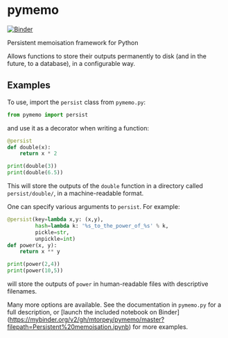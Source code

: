 # pymemo

[![Binder](https://mybinder.org/badge_logo.svg)](https://mybinder.org/v2/gh/mtorpey/pymemo/master?filepath=Persistent%20memoisation.ipynb)

Persistent memoisation framework for Python

Allows functions to store their outputs permanently to disk (and in the future,
to a database), in a configurable way.

## Examples
To use, import the `persist` class from `pymemo.py`:

```python
from pymemo import persist
```

and use it as a decorator when writing a function:

```python
@persist
def double(x):
    return x * 2

print(double(3))
print(double(6.5))
```

This will store the outputs of the `double` function in a directory called
`persist/double/`, in a machine-readable format.

One can specify various arguments to `persist`.  For example:

```python
@persist(key=lambda x,y: (x,y),
         hash=lambda k: '%s_to_the_power_of_%s' % k,
         pickle=str,
         unpickle=int)
def power(x, y):
    return x ** y

print(power(2,4))
print(power(10,5))
```

will store the outputs of `power` in human-readable files with descriptive
filenames.

Many more options are available.  See the documentation in `pymemo.py` for a
full description, or [launch the included notebook on Binder]
(https://mybinder.org/v2/gh/mtorpey/pymemo/master?filepath=Persistent%20memoisation.ipynb)
for more examples.

